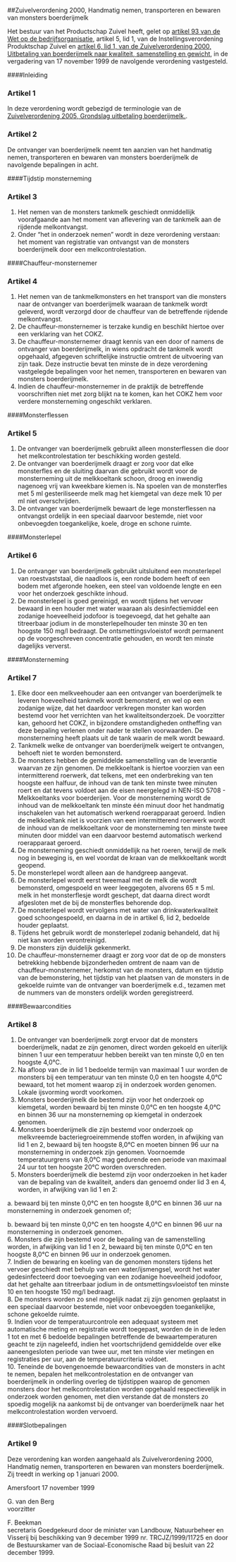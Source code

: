 <meta http-equiv='Content-Type' content='text/html; charset=utf-8' />

##Zuivelverordening 2000, Handmatig nemen, transporteren en bewaren van monsters boerderijmelk

Het bestuur van het Productschap Zuivel heeft, gelet op [artikel 93 van de Wet op de bedrijfsorganisatie](../../../../../../../../../../../wet/wet/op/de/bedrijfsorganisatie/BWBR0002058/README.md), artikel 5, lid 1, van de Instellingsverordening Produktschap Zuivel en [artikel 6, lid 1, van de Zuivelverordening 2000, Uitbetaling van boerderijmelk naar kwaliteit, samenstelling en gewicht](../../../../../../../../../../../pbo/zuivelverordening/2000/uitbetaling/van/boerderijmelk/naar/kwaliteit/etc/BWBR0010719/README.md), in de vergadering van 17 november 1999 de navolgende verordening vastgesteld.

####Inleiding

### Artikel  1  

In deze verordening wordt gebezigd de terminologie van de [Zuivelverordening 2005, Grondslag uitbetaling boerderijmelk.](../../../../../../../../../../../pbo/zuivelverordening/2005/grondslag/uitbetaling/boerderijmelk/BWBR0017209/README.md).  

### Artikel  2  

De ontvanger van boerderijmelk neemt ten aanzien van het handmatig nemen, transporteren en bewaren van monsters boerderijmelk de navolgende bepalingen in acht.  

####Tijdstip monsterneming

### Artikel  3  

1.  Het nemen van de monsters tankmelk geschiedt onmiddellijk voorafgaande aan het moment van aflevering van de tankmelk aan de rijdende melkontvangst.   
2.  Onder “het in onderzoek nemen” wordt in deze verordening verstaan: het moment van registratie van ontvangst van de monsters boerderijmelk door een melkcontrolestation.   

####Chauffeur-monsternemer

### Artikel  4  

1.  Het nemen van de tankmelkmonsters en het transport van die monsters naar de ontvanger van boerderijmelk waaraan de tankmelk wordt geleverd, wordt verzorgd door de chauffeur van de betreffende rijdende melkontvangst.   
2.  De chauffeur-monsternemer is terzake kundig en beschikt hiertoe over een verklaring van het COKZ.   
3.  De chauffeur-monsternemer draagt kennis van een door of namens de ontvanger van boerderijmelk, in wiens opdracht de tankmelk wordt opgehaald, afgegeven schriftelijke instructie omtrent de uitvoering van zijn taak. Deze instructie bevat ten minste de in deze verordening vastgelegde bepalingen voor het nemen, transporteren en bewaren van monsters boerderijmelk.   
4.  Indien de chauffeur-monsternemer in de praktijk de betreffende voorschriften niet met zorg blijkt na te komen, kan het COKZ hem voor verdere monsterneming ongeschikt verklaren.   

####Monsterflessen

### Artikel  5  

1.  De ontvanger van boerderijmelk gebruikt alleen monsterflessen die door het melkcontrolestation ter beschikking worden gesteld.   
2.  De ontvanger van boerderijmelk draagt er zorg voor dat elke monsterfles en de sluiting daarvan die gebruikt wordt voor de monsterneming uit de melkkoeltank schoon, droog en inwendig nagenoeg vrij van kweekbare kiemen is. Na spoelen van de monsterfles met 5 ml gesteriliseerde melk mag het kiemgetal van deze melk 10 per ml niet overschrijden.   
3.  De ontvanger van boerderijmelk bewaart de lege monsterflessen na ontvangst ordelijk in een speciaal daarvoor bestemde, niet voor onbevoegden toegankelijke, koele, droge en schone ruimte.   

####Monsterlepel

### Artikel  6  

1.  De ontvanger van boerderijmelk gebruikt uitsluitend een monsterlepel van roestvaststaal, die naadloos is, een ronde bodem heeft of een bodem met afgeronde hoeken, een steel van voldoende lengte en een voor het onderzoek geschikte inhoud.   
2.  De monsterlepel is goed gereinigd, en wordt tijdens het vervoer bewaard in een houder met water waaraan als desinfectiemiddel een zodanige hoeveelheid jodofoor is toegevoegd, dat het gehalte aan titreerbaar jodium in de monsterlepelhouder ten minste 30 en ten hoogste 150 mg/l bedraagt. De ontsmettingsvloeistof wordt permanent op de voorgeschreven concentratie gehouden, en wordt ten minste dagelijks ververst.   

####Monsterneming

### Artikel  7  

1.  Elke door een melkveehouder aan een ontvanger van boerderijmelk te leveren hoeveelheid tankmelk wordt bemonsterd, en wel op een zodanige wijze, dat het daardoor verkregen monster kan worden bestemd voor het verrichten van het kwaliteitsonderzoek. De voorzitter kan, gehoord het COKZ, in bijzondere omstandigheden ontheffing van deze bepaling verlenen onder nader te stellen voorwaarden. De monsterneming heeft plaats uit de tank waarin de melk wordt bewaard.   
2.  Tankmelk welke de ontvanger van boerderijmelk weigert te ontvangen, behoeft niet te worden bemonsterd.   
3.  De monsters hebben de gemiddelde samenstelling van de leverantie waarvan ze zijn genomen. De melkkoeltank is hiertoe voorzien van een intermitterend roerwerk, dat telkens, met een onderbreking van ten hoogste een halfuur, de inhoud van de tank ten minste twee minuten roert en dat tevens voldoet aan de eisen neergelegd in NEN-ISO 5708 - Melkkoeltanks voor boerderijen. Voor de monsterneming wordt de inhoud van de melkkoeltank ten minste één minuut door het handmatig inschakelen van het automatisch werkend roerapparaat geroerd. Indien de melkkoeltank niet is voorzien van een intermitterend roerwerk wordt de inhoud van de melkkoeltank voor de monsterneming ten minste twee minuten door middel van een daarvoor bestemd automatisch werkend roerapparaat geroerd.   
4.  De monsterneming geschiedt onmiddellijk na het roeren, terwijl de melk nog in beweging is, en wel voordat de kraan van de melkkoeltank wordt geopend.   
5.  De monsterlepel wordt alleen aan de handgreep aangevat.   
6.  De monsterlepel wordt eerst tweemaal met de melk die wordt bemonsterd, omgespoeld en weer leeggegoten, alvorens 65 ± 5 ml. melk in het monsterflesje wordt geschept, dat daarna direct wordt afgesloten met de bij de monsterfles behorende dop.   
7.  De monsterlepel wordt vervolgens met water van drinkwaterkwaliteit goed schoongespoeld, en daarna in de in artikel 6, lid 2, bedoelde houder geplaatst.   
8.  Tijdens het gebruik wordt de monsterlepel zodanig behandeld, dat hij niet kan worden verontreinigd.   
9.  De monsters zijn duidelijk gekenmerkt.   
10.  De chauffeur-monsternemer draagt er zorg voor dat de op de monsters betrekking hebbende bijzonderheden omtrent de naam van de chauffeur-monsternemer, herkomst van de monsters, datum en tijdstip van de bemonstering, het tijdstip van het plaatsen van de monsters in de gekoelde ruimte van de ontvanger van boerderijmelk e.d., tezamen met de nummers van de monsters ordelijk worden geregistreerd.   

####Bewaarcondities

### Artikel  8  

1.  De ontvanger van boerderijmelk zorgt ervoor dat de monsters boerderijmelk, nadat ze zijn genomen, direct worden gekoeld en uiterlijk binnen 1 uur een temperatuur hebben bereikt van ten minste 0,0 en ten hoogste 4,0°C.   
2.  Na afloop van de in lid 1 bedoelde termijn van maximaal 1 uur worden de monsters bij een temperatuur van ten minste 0,0 en ten hoogste 4,0°C bewaard, tot het moment waarop zij in onderzoek worden genomen. Lokale ijsvorming wordt voorkomen.   
3.  Monsters boerderijmelk die bestemd zijn voor het onderzoek op kiemgetal, worden bewaard bij ten minste 0,0°C en ten hoogste 4,0°C en binnen 36 uur na monsterneming op kiemgetal in onderzoek genomen.   
4.  Monsters boerderijmelk die zijn bestemd voor onderzoek op melkvreemde bacteriegroeiremmende stoffen worden, in afwijking van lid 1 en 2, bewaard bij ten hoogste 8,0°C en moeten binnen 96 uur na monsterneming in onderzoek zijn genomen. Voornoemde temperatuurgrens van 8,0°C mag gedurende een periode van maximaal 24 uur tot ten hoogste 20°C worden overschreden.   
5.  Monsters boerderijmelk die bestemd zijn voor onderzoeken in het kader van de bepaling van de kwaliteit, anders dan genoemd onder lid 3 en 4, worden, in afwijking van lid 1 en 2: 

a. bewaard bij ten minste 0,0°C en ten hoogste 8,0°C en binnen 36 uur na monsterneming in onderzoek genomen of;  

b. bewaard bij ten minste 0,0°C en ten hoogste 4,0°C en binnen 96 uur na monsterneming in onderzoek genomen.     
6.  Monsters die zijn bestemd voor de bepaling van de samenstelling worden, in afwijking van lid 1 en 2, bewaard bij ten minste 0,0°C en ten hoogste 8,0°C en binnen 96 uur in onderzoek genomen.   
7.  Indien de bewaring en koeling van de genomen monsters tijdens het vervoer geschiedt met behulp van een water/ijsmengsel, wordt het water gedesinfecteerd door toevoeging van een zodanige hoeveelheid jodofoor, dat het gehalte aan titreerbaar jodium in de ontsmettingsvloeistof ten minste 10 en ten hoogste 150 mg/l bedraagt.   
8.  De monsters worden zo snel mogelijk nadat zij zijn genomen geplaatst in een speciaal daarvoor bestemde, niet voor onbevoegden toegankelijke, schone gekoelde ruimte.   
9.  Indien voor de temperatuurcontrole een adequaat systeem met automatische meting en registratie wordt toegepast, worden de in de leden 1 tot en met 6 bedoelde bepalingen betreffende de bewaartemperaturen geacht te zijn nageleefd, indien het voortschrijdend gemiddelde over elke aaneengesloten periode van twee uur, met ten minste vier metingen en registraties per uur, aan de temperatuurcriteria voldoet.   
10.  Teneinde de bovengenoemde bewaarcondities van de monsters in acht te nemen, bepalen het melkcontrolestation en de ontvanger van boerderijmelk in onderling overleg de tijdstippen waarop de genomen monsters door het melkcontrolestation worden opgehaald respectievelijk in onderzoek worden genomen, met dien verstande dat de monsters zo spoedig mogelijk na aankomst bij de ontvanger van boerderijmelk naar het melkcontrolestation worden vervoerd.   

####Slotbepalingen

### Artikel  9  

Deze verordening kan worden aangehaald als Zuivelverordening 2000, Handmatig nemen, transporteren en bewaren van monsters boerderijmelk. Zij treedt in werking op 1 januari 2000.  

Amersfoort 
17 november 1999    

G. van den Berg  
voorzitter  

F. Beekman  
secretaris    Goedgekeurd door de minister van Landbouw, Natuurbeheer en Visserij bij beschikking van 9 december 1999 nr. TRCJZ/1999/11725 en door de Bestuurskamer van de Sociaal-Economische Raad bij besluit van 22 december 1999.    
